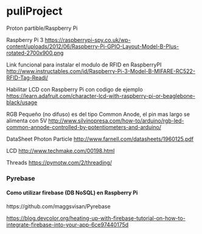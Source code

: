 # puliProject
Proton partible/Raspberry Pi

Raspberry Pi 3
https://raspberrypi-spy.co.uk/wp-content/uploads/2012/06/Raspberry-Pi-GPIO-Layout-Model-B-Plus-rotated-2700x900.png

Link funcional para instalar el modulo de RFID en RaspberryPI
http://www.instructables.com/id/Raspberry-Pi-3-Model-B-MIFARE-RC522-RFID-Tag-Readi/

Habilitar LCD con Raspberry Pi con codigo de ejemplo
https://learn.adafruit.com/character-lcd-with-raspberry-pi-or-beaglebone-black/usage

RGB Pequeño (no difuso) es del tipo Common Anode, el pin mas largo se alimenta con 5V
http://www.silvinopresa.com/how-to/arduino/rgb-led-common-annode-controlled-by-potentiometers-and-arduino/

DataSheet Photon Particle
http://www.farnell.com/datasheets/1960125.pdf

LCD
http://www.techmake.com/00198.html

Threads
https://pymotw.com/2/threading/

<h3> Pyrebase </h3> 
<h4> Como utilizar firebase (DB NoSQL) en Raspberry Pi </h4>
https://github.com/maggsvisan/Pyrebase

https://blog.devcolor.org/heating-up-with-firebase-tutorial-on-how-to-integrate-firebase-into-your-app-6ce97440175d

